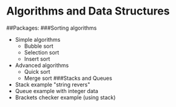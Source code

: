 # Algorithms and Data Structures
##Packages:
###Sorting algorithms
* Simple algorithms
    * Bubble sort
    * Selection sort
    * Insert sort
* Advanced algorithms
    * Quick sort
    * Merge sort
###Stacks and Queues
* Stack example "string revers"
* Queue example with integer data
* Brackets checker example (using stack)
